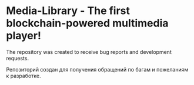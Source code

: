 # Media-Library - The first blockchain-powered multimedia player!

The repository was created to receive bug reports and development requests. 

Репозиторий создан для получения обращений по багам и пожеланиям к разработке. 
